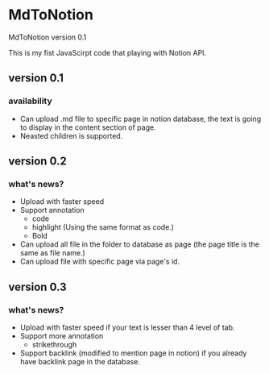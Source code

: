 # MdToNotion
MdToNotion version 0.1

This is my fist JavaScirpt code that playing with Notion API.

## version 0.1
### availability
- Can upload .md file to specific page in notion database, the text is going to display in the content section of page.
- Neasted children is supported.

## version 0.2
### what's news?
- Upload with faster speed
- Support annotation
    - code
    - highlight (Using the same format as code.)
    - Bold
- Can upload all file in the folder to database as page (the page title is the same as file name.)
- Can upload file with specific page via page's id.

## version 0.3
### what's news?
- Upload with faster speed if your text is lesser than 4 level of tab.
- Support more annotation
    - strikethrough
- Support backlink (modified to mention page in notion) if you already have backlink page in the database.


